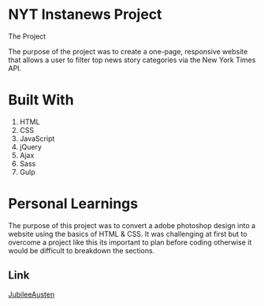 # NYT Instanews Project


The Project

The purpose of the project was to create a one-page, responsive website that allows a user to filter top news story categories via the New York Times API. 

# Built With
1. HTML
2. CSS
3. JavaScript
4. jQuery
5. Ajax
6. Sass
7. Gulp



# Personal Learnings

The purpose of this project was to convert a adobe photoshop design into a website using the basics of HTML & CSS. It was challenging at first but to overcome a project like this its important to plan before coding otherwise it would be difficult to breakdown the sections.


## Link
[JubileeAusten](https://mamzyk12.github.io/Jubilee-Austen/) 

